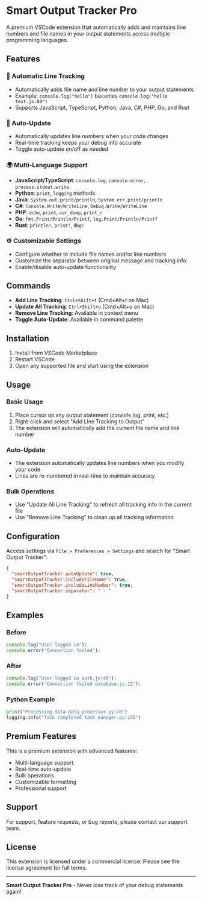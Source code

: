 # Smart Output Tracker Pro

A premium VSCode extension that automatically adds and maintains line numbers and file names in your output statements across multiple programming languages.

## Features

### 🎯 Automatic Line Tracking
- Automatically adds file name and line number to your output statements
- Example: `console.log("hello")` becomes `console.log("hello test.js:89")`
- Supports JavaScript, TypeScript, Python, Java, C#, PHP, Go, and Rust

### 🔄 Auto-Update
- Automatically updates line numbers when your code changes
- Real-time tracking keeps your debug info accurate
- Toggle auto-update on/off as needed

### 🌍 Multi-Language Support
- **JavaScript/TypeScript**: `console.log`, `console.error`, `process.stdout.write`
- **Python**: `print`, `logging` methods
- **Java**: `System.out.print/println`, `System.err.print/println`
- **C#**: `Console.Write/WriteLine`, `Debug.Write/WriteLine`
- **PHP**: `echo`, `print`, `var_dump`, `print_r`
- **Go**: `fmt.Print/Println/Printf`, `log.Print/Println/Printf`
- **Rust**: `println!`, `print!`, `dbg!`

### ⚙️ Customizable Settings
- Configure whether to include file names and/or line numbers
- Customize the separator between original message and tracking info
- Enable/disable auto-update functionality

## Commands

- **Add Line Tracking**: `Ctrl+Shift+t` (Cmd+Alt+t on Mac)
- **Update All Tracking**: `Ctrl+Shift+u` (Cmd+Alt+u on Mac)
- **Remove Line Tracking**: Available in context menu
- **Toggle Auto-Update**: Available in command palette

## Installation

1. Install from VSCode Marketplace
2. Restart VSCode
3. Open any supported file and start using the extension

## Usage

### Basic Usage
1. Place cursor on any output statement (console.log, print, etc.)
2. Right-click and select "Add Line Tracking to Output"
3. The extension will automatically add the current file name and line number

### Auto-Update
- The extension automatically updates line numbers when you modify your code
- Lines are re-numbered in real-time to maintain accuracy

### Bulk Operations
- Use "Update All Line Tracking" to refresh all tracking info in the current file
- Use "Remove Line Tracking" to clean up all tracking information

## Configuration

Access settings via `File > Preferences > Settings` and search for "Smart Output Tracker":

```json
{
  "smartOutputTracker.autoUpdate": true,
  "smartOutputTracker.includeFileName": true,
  "smartOutputTracker.includeLineNumber": true,
  "smartOutputTracker.separator": " - "
}
```

## Examples

### Before
```javascript
console.log("User logged in");
console.error("Connection failed");
```

### After
```javascript
console.log("User logged in auth.js:45");
console.error("Connection failed database.js:12");
```

### Python Example
```python
print("Processing data data_processor.py:78")
logging.info("Task completed task_manager.py:156")
```

## Premium Features

This is a premium extension with advanced features:
- Multi-language support
- Real-time auto-update
- Bulk operations
- Customizable formatting
- Professional support

## Support

For support, feature requests, or bug reports, please contact our support team.

## License

This extension is licensed under a commercial license. Please see the license agreement for full terms.

---

**Smart Output Tracker Pro** - Never lose track of your debug statements again!
